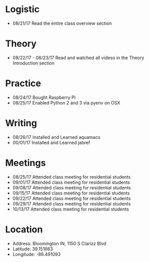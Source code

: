 # Logistic

* 08/21/17 Read the entire class overview section 

# Theory

* 08/22/17 - 08/23/17 Read and watched all videso in the Theory Introduction section

# Practice

* 08/24/17 Bought Raspberry PI
* 08/25/17 Enabled Python 2 and 3 via pyenv on OSX

# Writing

* 08/26/17 Installed and Learned aquamacs
* 00/01/17 Installed and Learned jabref

# Meetings

* 08/25/17 Attended class meeting for residential students
* 09/01/17 Attended class meeting for residential students
* 09/08/17 Attended class meeting for residential students
* 09/15/17 Attended class meeting for residential students
* 09/22/17 Attended class meeting for residential students
* 09/29/17 Attended class meeting for residential students
* 10/13/17 Attended class meeting for residential students

# Location

* Address: Bloomington IN, 1150 S Clarizz Blvd
* Latitude: 39.151663
* Longitude: -86.491093
